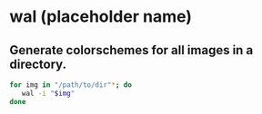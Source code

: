 # wal (placeholder name)


## Generate colorschemes for all images in a directory.

```sh
for img in "/path/to/dir"*; do
   wal -i "$img"
done
```
